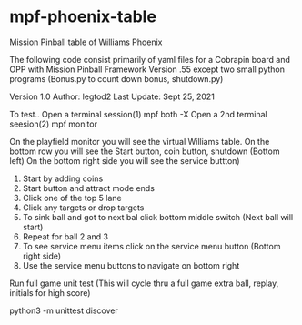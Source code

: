 # mpf-phoenix-table
Mission Pinball table of Williams Phoenix 

The following code consist primarily of yaml files for a Cobrapin board and OPP with Mission Pinball Framework Version .55
except two small python programs (Bonus.py to count down bonus, shutdown.py)

Version 1.0
Author: legtod2
Last Update: Sept 25, 2021

To test.. 
Open a terminal session(1)
mpf both -X
Open a 2nd terminal seesion(2)
mpf monitor

On the playfield monitor you will see the virtual Williams table. On the bottom row you will see the Start button, coin button, shutdown (Bottom left)
On the bottom right side you will see the service buttton)

1) Start by adding coins
2) Start button and attract mode ends
3) Click one of the top 5 lane
4) Click any targets or drop targets
5) To sink ball and got to next bal click bottom middle switch (Next ball will start)
6) Repeat for ball 2 and 3
7) To see service menu items click on the service menu button (Bottom right side)
8) Use the service menu buttons to navigate on bottom right

Run full game unit test (This will cycle thru a full game extra ball, replay, initials for high score)

python3 -m unittest discover
